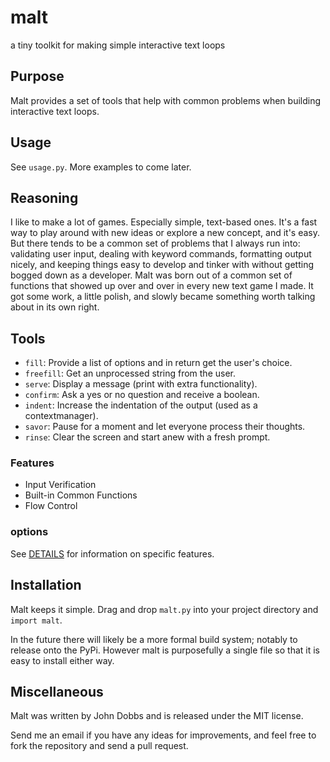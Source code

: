 
# malt
a tiny toolkit for making simple interactive text loops

## Purpose
Malt provides a set of tools that help with common problems when building
interactive text loops.

## Usage
See `usage.py`. More examples to come later.

## Reasoning
I like to make a lot of games. Especially simple, text-based ones. It's a
fast way to play around with new ideas or explore a new concept, and it's easy.
But there tends to be a common set of problems that I always run into:
validating user input, dealing with keyword commands, formatting output nicely,
and keeping things easy to develop and tinker with without getting bogged down
as a developer. Malt was born out of a common set of functions that showed up
over and over in every new text game I made. It got some work, a little polish,
and slowly became something worth talking about in its own right.

## Tools
* `fill`: Provide a list of options and in return get the user's choice.
* `freefill`: Get an unprocessed string from the user.
* `serve`: Display a message (print with extra functionality).
* `confirm`: Ask a yes or no question and receive a boolean.
* `indent`: Increase the indentation of the output (used as a contextmanager).
* `savor`: Pause for a moment and let everyone process their thoughts.
* `rinse`: Clear the screen and start anew with a fresh prompt.

### Features
* Input Verification
* Built-in Common Functions
* Flow Control

### options
See [DETAILS](DETAILS.md) for information on specific features.


## Installation
Malt keeps it simple. Drag and drop `malt.py` into your project directory and
`import malt`.

In the future there will likely be a more formal build system; notably to
release onto the PyPi. However malt is purposefully a single file so that it is
easy to install either way.


## Miscellaneous
Malt was written by John Dobbs and is released under the MIT license.

Send me an email if you have any ideas for improvements, and feel free to fork
the repository and send a pull request.
